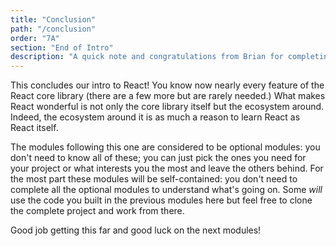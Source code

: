 ```yaml
---
title: "Conclusion"
path: "/conclusion"
order: "7A"
section: "End of Intro"
description: "A quick note and congratulations from Brian for completing the Complete Intro to React v6!"
---
```


This concludes our intro to React! You know now nearly every feature of the React core library (there are a few more but are rarely needed.) What makes React wonderful is not only the core library itself but the ecosystem around. Indeed, the ecosystem around it is as much a reason to learn React as React itself.

The modules following this one are considered to be optional modules: you don't need to know all of these; you can just pick the ones you need for your project or what interests you the most and leave the others behind. For the most part these modules will be self-contained: you don't need to complete all the optional modules to understand what's going on. Some _will_ use the code you built in the previous modules here but feel free to clone the complete project and work from there.

Good job getting this far and good luck on the next modules!
